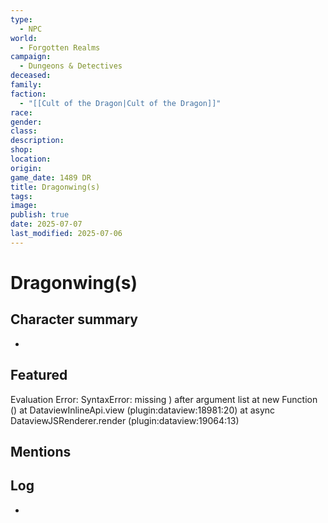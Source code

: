 ```yaml
---
type:
  - NPC
world:
  - Forgotten Realms
campaign:
  - Dungeons & Detectives
deceased: 
family: 
faction:
  - "[[Cult of the Dragon|Cult of the Dragon]]"
race: 
gender: 
class: 
description: 
shop: 
location: 
origin: 
game_date: 1489 DR
title: Dragonwing(s)
tags: 
image: 
publish: true
date: 2025-07-07
last_modified: 2025-07-06
---
```

# Dragonwing(s)

## Character summary
* 

## Featured
Evaluation Error: SyntaxError: missing ) after argument list
    at new Function (<anonymous>)
    at DataviewInlineApi.view (plugin:dataview:18981:20)
    at async DataviewJSRenderer.render (plugin:dataview:19064:13)
## Mentions


## Log
* 